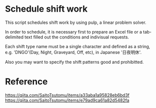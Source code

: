 # Schedule shift work
This script schedules shift work by using pulp, a linear problem solver.

In order to schedule, it is necessary first to prepare an Excel file or
a tab-delimited text filled out the conditions and indivisual requests.

Each shift type name must be a single character and defined as a string,
e.g. 'DNGO'(Day, Night, Graveyard, Off, etc), in Japanese '日夜明休'.

Also you may want to specify the shift patterns good and prohibitted.

# Reference
https://qiita.com/SaitoTsutomu/items/a33aba1a95828eb6bd3f
https://qiita.com/SaitoTsutomu/items/e79ad9ca61a82d5482fa
